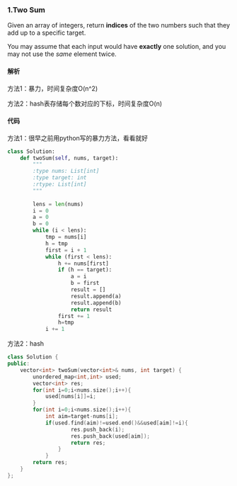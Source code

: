 ### 1.Two Sum

Given an array of integers, return **indices** of the two numbers such that they add up to a specific target.

You may assume that each input would have **exactly** one solution, and you may not use the *same* element twice.

#### 解析

方法1：暴力，时间复杂度O(n^2)

方法2：hash表存储每个数对应的下标，时间复杂度O(n)

#### 代码

方法1：很早之前用python写的暴力方法，看看就好

```python
class Solution:
    def twoSum(self, nums, target):
        """
        :type nums: List[int]
        :type target: int
        :rtype: List[int]
        """
        
        lens = len(nums)
        i = 0
        a = 0
        b = 0
        while (i < lens):
            tmp = nums[i]
            h = tmp
            first = i + 1
            while (first < lens):
                h += nums[first]
                if (h == target):
                    a = i
                    b = first
                    result = []
                    result.append(a)
                    result.append(b)
                    return result
                first += 1
                h=tmp
            i += 1
```



方法2：hash

```c++
class Solution {
public:
    vector<int> twoSum(vector<int>& nums, int target) {
        unordered_map<int,int> used;
        vector<int> res;
        for(int i=0;i<nums.size();i++){
            used[nums[i]]=i;
        }
        for(int i=0;i<nums.size();i++){
            int aim=target-nums[i];
            if(used.find(aim)!=used.end()&&used[aim]!=i){
                    res.push_back(i);
                    res.push_back(used[aim]);
                    return res;
                }
            }
        return res;
    }
};
```

### 